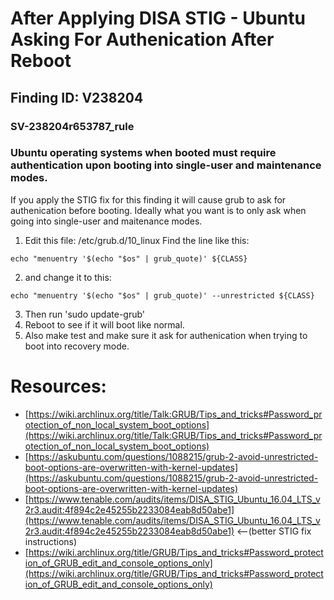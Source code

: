 # After Applying DISA STIG - Ubuntu Asking For Authenication After Reboot 
## Finding ID: V238204
### SV-238204r653787_rule
### Ubuntu operating systems when booted must require authentication upon booting into single-user and maintenance modes.

If you apply the STIG fix for this finding it will cause grub to ask for authenication before booting. Ideally what you want is to only ask when going into single-user and maitenance modes. 

1. Edit this file: /etc/grub.d/10_linux
Find the line like this: 
```
echo "menuentry '$(echo "$os" | grub_quote)' ${CLASS}
```

2. and change it to this: 
```
echo "menuentry '$(echo "$os" | grub_quote)' --unrestricted ${CLASS}
```

3. Then run 'sudo update-grub'
4. Reboot to see if it will boot like normal. 
5. Also make test and make sure it ask for authenication when trying to boot into recovery mode. 

# Resources:
- [https://wiki.archlinux.org/title/Talk:GRUB/Tips_and_tricks#Password_protection_of_non_local_system_boot_options](https://wiki.archlinux.org/title/Talk:GRUB/Tips_and_tricks#Password_protection_of_non_local_system_boot_options)
- [https://askubuntu.com/questions/1088215/grub-2-avoid-unrestricted-boot-options-are-overwritten-with-kernel-updates](https://askubuntu.com/questions/1088215/grub-2-avoid-unrestricted-boot-options-are-overwritten-with-kernel-updates)
- [https://www.tenable.com/audits/items/DISA_STIG_Ubuntu_16.04_LTS_v2r3.audit:4f894c2e45255b2233084eab8d50abe1](https://www.tenable.com/audits/items/DISA_STIG_Ubuntu_16.04_LTS_v2r3.audit:4f894c2e45255b2233084eab8d50abe1) <--(better STIG fix instructions) 
- [https://wiki.archlinux.org/title/GRUB/Tips_and_tricks#Password_protection_of_GRUB_edit_and_console_options_only](https://wiki.archlinux.org/title/GRUB/Tips_and_tricks#Password_protection_of_GRUB_edit_and_console_options_only)

